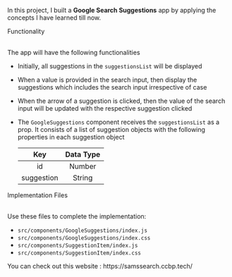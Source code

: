 In this project, I built a **Google Search Suggestions** app by applying the concepts I have learned till now.

<summary>Functionality</summary>
<br/>

The app will have the following functionalities

- Initially, all suggestions in the `suggestionsList` will be displayed
- When a value is provided in the search input, then display the suggestions which includes the search input irrespective of case
- When the arrow of a suggestion is clicked, then the value of the search input will be updated with the respective suggestion clicked
- The `GoogleSuggestions` component receives the `suggestionsList` as a prop. It consists of a list of suggestion objects with the following properties in each suggestion object

  |    Key     | Data Type |
  | :--------: | :-------: |
  |     id     |  Number   |
  | suggestion |  String   |

</details>


<summary>Implementation Files</summary>
<br/>

Use these files to complete the implementation:

- `src/components/GoogleSuggestions/index.js`
- `src/components/GoogleSuggestions/index.css`
- `src/components/SuggestionItem/index.js`
- `src/components/SuggestionItem/index.css`
</details>
You can check out this website : https://samssearch.ccbp.tech/
